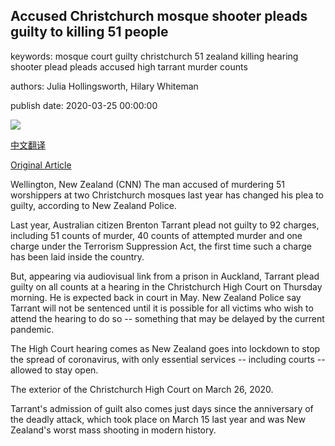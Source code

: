 ## Accused Christchurch mosque shooter pleads guilty to killing 51 people

keywords: mosque court guilty christchurch 51 zealand killing hearing shooter plead pleads accused high tarrant murder counts

authors: Julia Hollingsworth, Hilary Whiteman

publish date: 2020-03-25 00:00:00

![](https://cdn.cnn.com/cnnnext/dam/assets/200325230901-christchurch-high-court-0326-super-tease.jpg)

[中文翻译](Accused%20Christchurch%20mosque%20shooter%20pleads%20guilty%20to%20killing%2051%20people_zh.md)

[Original Article](https://edition.cnn.com/2020/03/25/asia/christchurch-shooting-tarrant-plea-intl-hnk/index.html)

Wellington, New Zealand (CNN) The man accused of murdering 51 worshippers at two Christchurch mosques last year has changed his plea to guilty, according to New Zealand Police.

Last year, Australian citizen Brenton Tarrant plead not guilty to 92 charges, including 51 counts of murder, 40 counts of attempted murder and one charge under the Terrorism Suppression Act, the first time such a charge has been laid inside the country.

But, appearing via audiovisual link from a prison in Auckland, Tarrant plead guilty on all counts at a hearing in the Christchurch High Court on Thursday morning. He is expected back in court in May. New Zealand Police say Tarrant will not be sentenced until it is possible for all victims who wish to attend the hearing to do so -- something that may be delayed by the current pandemic.

The High Court hearing comes as New Zealand goes into lockdown to stop the spread of coronavirus, with only essential services -- including courts -- allowed to stay open.

The exterior of the Christchurch High Court on March 26, 2020.

Tarrant's admission of guilt also comes just days since the anniversary of the deadly attack, which took place on March 15 last year and was New Zealand's worst mass shooting in modern history.